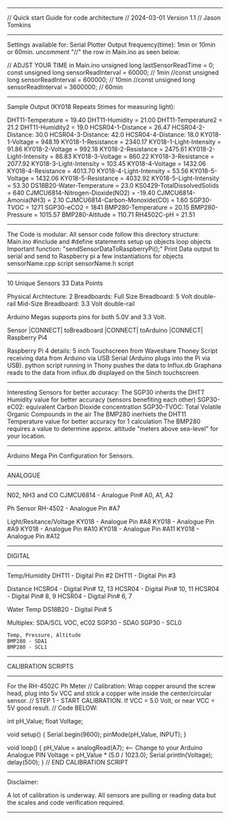 

**********************************************************************
// Quick start Guide for code architecture
// 2024-03-01 Version 1.1
// Jason Tomkins
**********************************************************************

Settings available for: Serial Plotter Output frequency(time): 1min or 10min or 60min. uncomment "//" the row in Main.ino as seen below.

// ADJST YOUR TIME in Main.ino
unsigned long lastSensorReadTime = 0;
const unsigned long sensorReadInterval = 60000; // 1min
//const unsigned long sensorReadInterval = 600000; // 10min
//const unsigned long sensorReadInterval = 3600000; // 60min


**********************************************************************
Sample Output (KY018 Repeats 5times for measuring light):

DHT11-Temperature = 19.40
DHT11-Humidity = 21.00
DHT11-Temperature2 = 21.2
DHT11-Humidity2 = 19.0
HCSR04-1-Distance = 26.47
HCSR04-2-Distance: 30.0
HCSR04-3-Distance: 42.0
HCSR04-4-Distance: 18.0
KY018-1-Voltage = 948.19
KY018-1-Resistance = 2340.17
KY018-1-Light-Intensity = 91.86
KY018-2-Voltage = 992.18
KY018-2-Resistance = 2475.61
KY018-2-Light-Intensity = 86.83
KY018-3-Voltage = 860.22
KY018-3-Resistance = 2077.92
KY018-3-Light-Intensity = 103.45
KY018-4-Voltage = 1432.06
KY018-4-Resistance = 4013.70
KY018-4-Light-Intensity = 53.56
KY018-5-Voltage = 1432.06
KY018-5-Resistance = 4032.92
KY018-5-Light-Intensity = 53.30
DS18B20-Water-Temperature = 23.0 
KS0429-TotalDissolvedSolids = 640
CJMCU6814-Nitrogen-Dioxide(NO2) = -19.40
CJMCU6814-Amonia(NH3) = 2.10
CJMCU6814-Carbon-Monoxide(CO) = 1.60
SGP30-TVOC = 1271
SGP30-eCO2 = 1841
BMP280-Temperature = 20.15
BMP280-Pressure = 1015.57
BMP280-Altitude = 110.71
RH4502C-pH = 21.51

**********************************************************************

The Code is modular:
All sensor code follow this directory structure:
	Main.ino
		#include and #define statements
		setup up objects
		loop objects
		Important function: "sendSensorDataToRaspberryPi();" Print Data output to serial and send to Raspberry pi
		a few instantiations for objects
	sensorName.cpp script
	sensorName.h script


**********************************************************************

10 Unique Sensors
33 Data Points

Physical Archtecture:
2 Breadboards:
	Full Size Breadboard: 5 Volt double-rail
	Mid-Size Breadboard: 3.3 Volt double-rail

Arduino Megas supports pins for both 5.0V and 3.3 Volt.

Sensor |CONNECT| toBreadboard |CONNECT| toArduino |CONNECT| Raspberry Pi4

Raspberry Pi 4 details:
	5 inch Touchscreen from Waveshare
	Thoney Script receiving data from Arduino via USB Serial (Arduino plugs into the Pi via USB).
	python script running in Thony pushes the data to Influx.db
	Graphana reads to the data from influx.db displayed on the 5inch touchscreen

**********************************************************************
Interesting Sensors for better accuracy:
	The SGP30 inherits the DHTT Humidity value for better accuracy (sensors benefiting each other)
		SGP30-eC02: equivalent Carbon Dioxide concentration
		SGP30-TVOC: Total Volatile Organic Compounds in the air
	The BMP280 inerhiets the DHT11 Temperature value for better accuracy for 1 calculation
	The BMP280 requires a value to determine approx. altitude "meters above sea-level" for your location.
	
**********************************************************************
Arduino Mega Pin Configuration for Sensors.


*****************************************************
ANALOGUE
*****************************************************

N02, NH3 and CO
CJMCU6814 - Analogue Pin# A0, A1, A2

Ph Sensor
RH-4502 - Analogue Pin #A7

Light/Resitance/Voltage
KY018 - Analogue Pin #A8
KY018 - Analogue Pin #A9
KY018 - Analogue Pin #A10
KY018 - Analogue Pin #A11
KY018 - Analogue Pin #A12


*****************************************************
DIGITAL
*****************************************************

Temp/Humidity
DHT11 - Digital Pin #2
DHT11 - Digital Pin #3

Distance
HCSR04 - Digital Pin# 12, 13
HCSR04 - Digital Pin# 10, 11
HCSR04 - Digital Pin# 8, 9
HCSR04 - Digital Pin# 6, 7

Water Temp
DS18B20 - Digital Pin# 5

Multiplex: SDA/SCL
	VOC, eC02
	SGP30 - SDA0
	SGP30 - SCL0

	Temp, Pressure, Altitude
	BMP280 - SDA1
	BMP280 - SCL1


**********************************************************************
CALIBRATION SCRIPTS
**********************************************************************

For the RH-4502C Ph Meter
// Calibration: Wrap copper around the screw head, plug into 5v VCC and stick a copper wite inside the center/circular sensor.
// STEP 1 - START CALIBRATION. If VCC = 5.0 Volt, or near VCC = 5V good result.
// Code BELOW:


int pH_Value; 
float Voltage;

void setup() 
  { 
    Serial.begin(9600);
    pinMode(pH_Value, INPUT); 
 } 
 
void loop() 
 { 
   pH_Value = analogRead(A7); <-- Change to your Arduino Analogue PIN
   Voltage = pH_Value * (5.0 / 1023.0); 
   Serial.println(Voltage); 
   delay(500); 
 }
// END CALIBRATION SCRIPT

**********************************************************************

Disclaimer:

A lot of calibration is underway. All sensors are pulling or reading data but the scales and code verification required.

**********************************************************************


